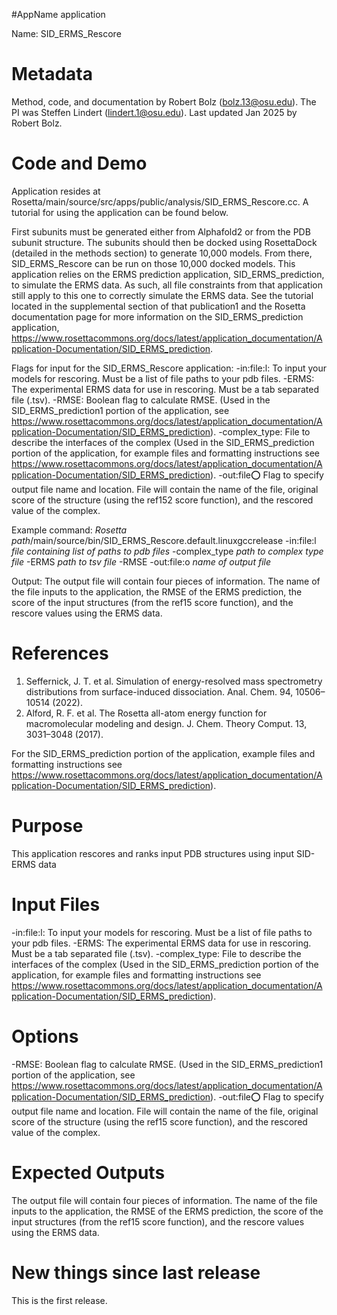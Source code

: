 #AppName application

Name: SID_ERMS_Rescore

Metadata
========

Method, code, and documentation by Robert Bolz (bolz.13@osu.edu). The PI was Steffen Lindert (lindert.1@osu.edu). Last updated Jan 2025 by Robert Bolz. 

Code and Demo
=============

Application resides at Rosetta/main/source/src/apps/public/analysis/SID_ERMS_Rescore.cc. A tutorial for using the application can be found below.

First subunits must be generated either from Alphafold2 or from the PDB subunit structure. The subunits should then be docked using RosettaDock (detailed in the methods section) to generate 10,000 models. From there, SID_ERMS_Rescore can be run on those 10,000 docked models. 
This application relies on the ERMS prediction application, SID_ERMS_prediction, to simulate the ERMS data. As such, all file constraints from that application still apply to this one to correctly simulate the ERMS data. See the tutorial located in the supplemental section of that publication1 and the Rosetta documentation page for more information on the SID_ERMS_prediction application, https://www.rosettacommons.org/docs/latest/application_documentation/Application-Documentation/SID_ERMS_prediction.

Flags for input for the SID_ERMS_Rescore application:
-in:file:l: To input your models for rescoring. Must be a list of file paths to your pdb files. 
-ERMS: The experimental ERMS data for use in rescoring. Must be a tab separated file (.tsv).
-RMSE: Boolean flag to calculate RMSE. (Used in the SID_ERMS_prediction1 portion of the application, see https://www.rosettacommons.org/docs/latest/application_documentation/Application-Documentation/SID_ERMS_prediction).
-complex_type: File to describe the interfaces of the complex (Used in the SID_ERMS_prediction portion of the application, for example files and formatting instructions see  https://www.rosettacommons.org/docs/latest/application_documentation/Application-Documentation/SID_ERMS_prediction).
-out:file:o: Flag to specify output file name and location. File will contain the name of the file, original score of the structure (using the ref152 score function), and the rescored value of the complex. 

Example command: 
*Rosetta path*/main/source/bin/SID_ERMS_Rescore.default.linuxgccrelease 
	-in:file:l *file containing list of paths to pdb files* 
        -complex_type *path to complex type file*
	-ERMS *path to tsv file*
	-RMSE
	-out:file:o *name of output file*

Output: The output file will contain four pieces of information. The name of the file inputs to the application, the RMSE of the ERMS prediction, the score of the input structures (from the ref15 score function), and the rescore values using the ERMS data. 


References
==========

1.	Seffernick, J. T. et al. Simulation of energy-resolved mass spectrometry distributions from surface-induced dissociation. Anal. Chem. 94, 10506–10514 (2022).
2.	Alford, R. F. et al. The Rosetta all-atom energy function for macromolecular modeling and design. J. Chem. Theory Comput. 13, 3031–3048 (2017).

For the SID_ERMS_prediction portion of the application, example files and formatting instructions see  https://www.rosettacommons.org/docs/latest/application_documentation/Application-Documentation/SID_ERMS_prediction).

Purpose
=======

This application rescores and ranks input PDB structures using input SID-ERMS data

Input Files
===========

-in:file:l: To input your models for rescoring. Must be a list of file paths to your pdb files. 
-ERMS: The experimental ERMS data for use in rescoring. Must be a tab separated file (.tsv).
-complex_type: File to describe the interfaces of the complex (Used in the SID_ERMS_prediction portion of the application, for example files and formatting instructions see  https://www.rosettacommons.org/docs/latest/application_documentation/Application-Documentation/SID_ERMS_prediction).

Options
=======

-RMSE: Boolean flag to calculate RMSE. (Used in the SID_ERMS_prediction1 portion of the application, see https://www.rosettacommons.org/docs/latest/application_documentation/Application-Documentation/SID_ERMS_prediction).
-out:file:o: Flag to specify output file name and location. File will contain the name of the file, original score of the structure (using the ref15 score function), and the rescored value of the complex. 


Expected Outputs
================

The output file will contain four pieces of information. The name of the file inputs to the application, the RMSE of the ERMS prediction, the score of the input structures (from the ref15 score function), and the rescore values using the ERMS data. 


New things since last release
=============================
This is the first release.
